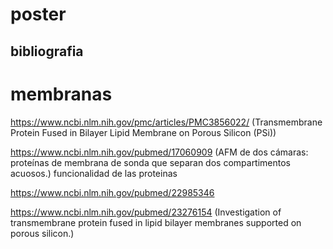 # poster

## bibliografia

# membranas 
https://www.ncbi.nlm.nih.gov/pmc/articles/PMC3856022/ (Transmembrane Protein Fused in Bilayer Lipid Membrane on Porous Silicon (PSi))

https://www.ncbi.nlm.nih.gov/pubmed/17060909 (AFM de dos cámaras: proteínas de membrana de sonda que separan dos compartimentos acuosos.) funcionalidad de las proteinas

https://www.ncbi.nlm.nih.gov/pubmed/22985346 

https://www.ncbi.nlm.nih.gov/pubmed/23276154 (Investigation of transmembrane protein fused in lipid bilayer membranes supported on porous silicon.)
